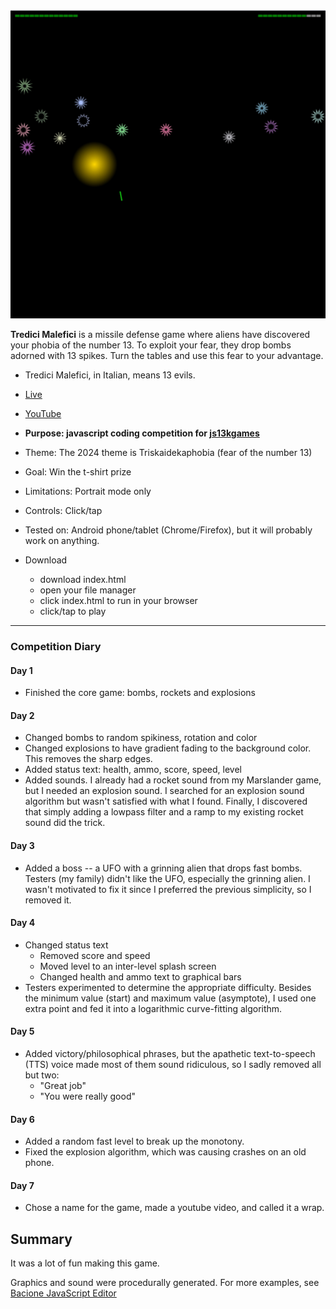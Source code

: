 [![Play](README.JPG)](https://bacionejs.github.io/tredicimalefici)

**Tredici Malefici** is a missile defense game where aliens have discovered your phobia of the number 13. To exploit your fear, they drop bombs adorned with 13 spikes. Turn the tables and use this fear to your advantage. 

- Tredici Malefici, in Italian, means 13 evils.

- [Live](https://bacionejs.github.io/tredicimalefici)
- [YouTube](http://www.youtube.com/@bacionejs)

- **Purpose: javascript coding competition for [js13kgames](https://js13kgames.com)**
- Theme: The 2024 theme is Triskaidekaphobia (fear of the number 13)
- Goal: Win the t-shirt prize
- Limitations: Portrait mode only
- Controls: Click/tap
- Tested on: Android phone/tablet (Chrome/Firefox), but it will probably work on anything.

- Download  
  - download index.html
  - open your file manager
  - click index.html to run in your browser
  - click/tap to play

---

### Competition Diary

#### Day 1
- Finished the core game: bombs, rockets and explosions

#### Day 2
- Changed bombs to random spikiness, rotation and color
- Changed explosions to have gradient fading to the background color. This removes the sharp edges.
- Added status text: health, ammo, score, speed, level
- Added sounds. I already had a rocket sound from my Marslander game, but I needed an explosion sound. I searched for an explosion sound algorithm but wasn't satisfied with what I found. Finally, I discovered that simply adding a lowpass filter and a ramp to my existing rocket sound did the trick.

#### Day 3
- Added a boss -- a UFO with a grinning alien that drops fast bombs. Testers (my family) didn't like the UFO, especially the grinning alien. I wasn't motivated to fix it since I preferred the previous simplicity, so I removed it.

#### Day 4
- Changed status text
  - Removed score and speed
  - Moved level to an inter-level splash screen
  - Changed health and ammo text to graphical bars
- Testers experimented to determine the appropriate difficulty. Besides the minimum value (start) and maximum value (asymptote), I used one extra point and fed it into a logarithmic curve-fitting algorithm.

#### Day 5
- Added victory/philosophical phrases, but the apathetic text-to-speech (TTS) voice made most of them sound ridiculous, so I sadly removed all but two:
  - "Great job"
  - "You were really good"

#### Day 6
- Added a random fast level to break up the monotony.
- Fixed the explosion algorithm, which was causing crashes on an old phone.

#### Day 7
- Chose a name for the game, made a youtube video, and called it a wrap.

## Summary
It was a lot of fun making this game.

Graphics and sound were procedurally generated. For more examples, see [Bacione JavaScript Editor](https://github.com/bacionejs/editor)

